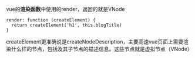 vue的**渲染函数**中使用的render，返回的就是VNode

```
render: function (createElement) {
  return createElement('h1', this.blogTitle)
}
```

createElement更准确说是createNodeDescription，主要高速vue页面上需要渲染什么样的节点，包括及其子节点的描述信息。这些节点就是虚拟节点（VNode）





